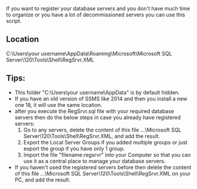 If you want to register your database servers and you don't have much time to organize or you have a lot of decommissioned servers you can use this script.

## Location ##
C:\Users\your username\AppData\Roaming\Microsoft\Microsoft SQL Server\120\Tools\Shell\RegSrvr.XML

## Tips: ##
- This folder "C:\Users\your username\AppData" is by default hidden.
- If you have an old version of SSMS like 2014 and then you install a new one 18, it will use the same location.
- after you execute the RegSrvr.sql file with your required database servers then do the below steps in case you already have registered servers:
  1. Go to any servers, delete the content of this file ...\Microsoft SQL Server\120\Tools\Shell\RegSrvr.XML, and add the result.
  2. Export the Local Server Groups if you added multiple groups or just export the group if you have only 1 group.
  3. Import the file "filename.regsrvr" into your Computer so that you can use it as a central place to manage your database servers.
- If you haven't used the registered servers before then delete the content of this file ...\Microsoft SQL Server\120\Tools\Shell\RegSrvr.XML on your PC, and add the result.
  
